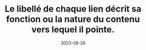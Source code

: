 ---
N: '132'
Rubrique: Liens
title: Le libellé de chaque lien décrit sa fonction ou la nature du contenu vers
  lequel il pointe.
detail: Le libellé de chaque lien décrit sa fonction ou la nature du contenu  vers lequel il pointe.
categories: [" Liens"]
agrege: O4132-E040
opquast: '4 132'
indiceebook: '40'
description: "Règle n° 040"
weight:  040
actif: '1'
layout: rules
date: 2023-09-28
tags: ["", ""]
objectif: ["", ""]
Meo: ""
Controle: ""
Author: "Opquast"
steps: ["", ""]
---